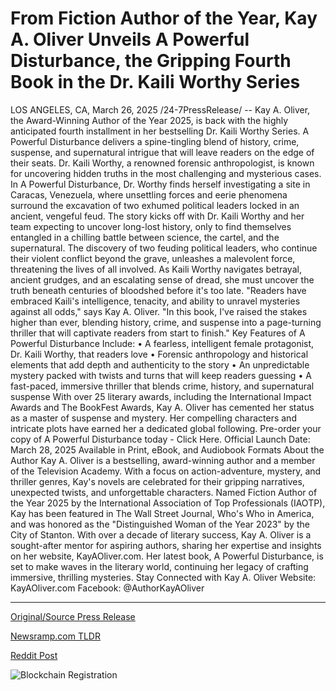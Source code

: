 # From Fiction Author of the Year, Kay A. Oliver Unveils A Powerful Disturbance, the Gripping Fourth Book in the Dr. Kaili Worthy Series

LOS ANGELES, CA, March 26, 2025 /24-7PressRelease/ -- Kay A. Oliver, the Award-Winning Author of the Year 2025, is back with the highly anticipated fourth installment in her bestselling Dr. Kaili Worthy Series. A Powerful Disturbance delivers a spine-tingling blend of history, crime, suspense, and supernatural intrigue that will leave readers on the edge of their seats.  Dr. Kaili Worthy, a renowned forensic anthropologist, is known for uncovering hidden truths in the most challenging and mysterious cases. In A Powerful Disturbance, Dr. Worthy finds herself investigating a site in Caracas, Venezuela, where unsettling forces and eerie phenomena surround the excavation of two exhumed political leaders locked in an ancient, vengeful feud.  The story kicks off with Dr. Kaili Worthy and her team expecting to uncover long-lost history, only to find themselves entangled in a chilling battle between science, the cartel, and the supernatural. The discovery of two feuding political leaders, who continue their violent conflict beyond the grave, unleashes a malevolent force, threatening the lives of all involved. As Kaili Worthy navigates betrayal, ancient grudges, and an escalating sense of dread, she must uncover the truth beneath centuries of bloodshed before it's too late.  "Readers have embraced Kaili's intelligence, tenacity, and ability to unravel mysteries against all odds," says Kay A. Oliver. "In this book, I've raised the stakes higher than ever, blending history, crime, and suspense into a page-turning thriller that will captivate readers from start to finish."  Key Features of A Powerful Disturbance Include: • A fearless, intelligent female protagonist, Dr. Kaili Worthy, that readers love • Forensic anthropology and historical elements that add depth and authenticity to the story • An unpredictable mystery packed with twists and turns that will keep readers guessing • A fast-paced, immersive thriller that blends crime, history, and supernatural suspense  With over 25 literary awards, including the International Impact Awards and The BookFest Awards, Kay A. Oliver has cemented her status as a master of suspense and mystery. Her compelling characters and intricate plots have earned her a dedicated global following.  Pre-order your copy of A Powerful Disturbance today - Click Here.  Official Launch Date: March 28, 2025 Available in Print, eBook, and Audiobook Formats  About the Author Kay A. Oliver is a bestselling, award-winning author and a member of the Television Academy. With a focus on action-adventure, mystery, and thriller genres, Kay's novels are celebrated for their gripping narratives, unexpected twists, and unforgettable characters.  Named Fiction Author of the Year 2025 by the International Association of Top Professionals (IAOTP), Kay has been featured in The Wall Street Journal, Who's Who in America, and was honored as the "Distinguished Woman of the Year 2023" by the City of Stanton.  With over a decade of literary success, Kay A. Oliver is a sought-after mentor for aspiring authors, sharing her expertise and insights on her website, KayAOliver.com. Her latest book, A Powerful Disturbance, is set to make waves in the literary world, continuing her legacy of crafting immersive, thrilling mysteries.  Stay Connected with Kay A. Oliver Website: KayAOliver.com Facebook: @AuthorKayAOliver 

---

[Original/Source Press Release](https://www.24-7pressrelease.com/press-release/520950/from-fiction-author-of-the-year-kay-a-oliver-unveils-a-powerful-disturbance-the-gripping-fourth-book-in-the-dr-kaili-worthy-series)
                    

[Newsramp.com TLDR](https://newsramp.com/curated-news/award-winning-author-kay-a-oliver-unveils-thrilling-new-release-a-powerful-disturbance/1e5b071e9af502599e324063458373f4) 

 



[Reddit Post](https://www.reddit.com/r/AwardsAndRecognition/comments/1jk64f2/awardwinning_author_kay_a_oliver_unveils/) 



![Blockchain Registration](https://cdn.newsramp.app/24-7PressRelease/qrcode/253/26/gluerFCn.webp)